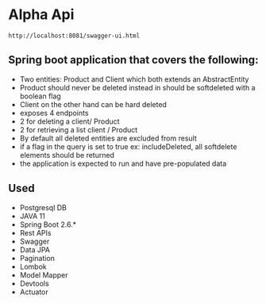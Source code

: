 # Alpha Api

`http://localhost:8081/swagger-ui.html`

## Spring boot application that covers the following:
- Two entities: Product and Client which both extends an AbstractEntity
- Product should never be deleted instead in should be softdeleted with a boolean flag
- Client on the other hand can be hard deleted
- exposes 4 endpoints
- 2 for deleting a client/ Product
- 2 for retrieving a list client / Product
- By default all deleted entities are excluded from result
- if a flag in the query is set to true ex: includeDeleted, all softdelete elements should be returned
- the application is expected to run and have pre-populated data

## Used
- Postgresql DB
- JAVA 11
- Spring Boot 2.6.*
- Rest APIs
- Swagger 
- Data JPA
- Pagination
- Lombok
- Model Mapper
- Devtools
- Actuator